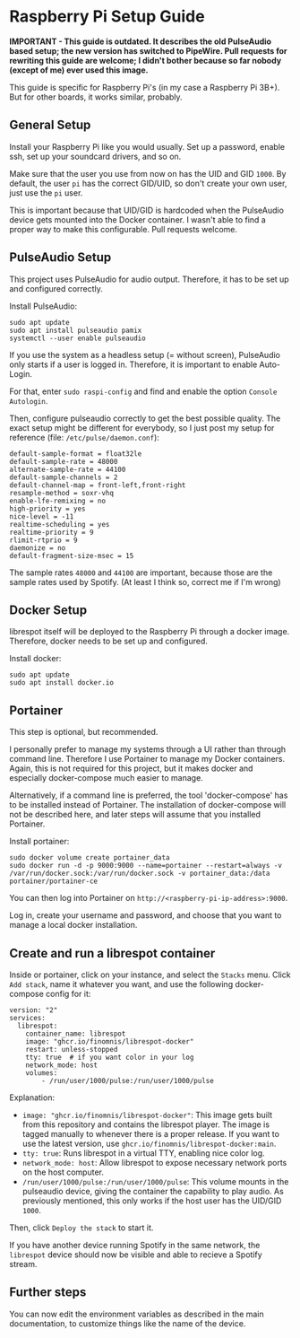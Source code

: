 # Raspberry Pi Setup Guide

**IMPORTANT - This guide is outdated. It describes the old PulseAudio based setup; the new version has switched to PipeWire. Pull requests for rewriting this guide are welcome; I didn't bother because so far nobody (except of me) ever used this image.**

This guide is specific for Raspberry Pi's (in my case a Raspberry Pi 3B+).
But for other boards, it works similar, probably.

## General Setup

Install your Raspberry Pi like you would usually. Set up a password, enable ssh,
set up your soundcard drivers, and so on.

Make sure that the user you use from now on has the UID and GID `1000`.
By default, the user `pi` has the correct GID/UID, so don't create your own user, just use
the `pi` user.

This is important because that UID/GID is hardcoded when the PulseAudio device gets mounted into the Docker container.
I wasn't able to find a proper way to make this configurable. Pull requests welcome.

## PulseAudio Setup

This project uses PulseAudio for audio output. Therefore, it has to be set up and configured correctly.

Install PulseAudio:
```
sudo apt update
sudo apt install pulseaudio pamix
systemctl --user enable pulseaudio
```

If you use the system as a headless setup (= without screen),
PulseAudio only starts if a user is logged in.
Therefore, it is important to enable Auto-Login.

For that, enter `sudo raspi-config` and find and enable the option `Console Autologin`.

Then, configure pulseaudio correctly to get the best possible quality.
The exact setup might be different for everybody,
so I just post my setup for reference (file: `/etc/pulse/daemon.conf`):

```
default-sample-format = float32le
default-sample-rate = 48000
alternate-sample-rate = 44100
default-sample-channels = 2
default-channel-map = front-left,front-right
resample-method = soxr-vhq
enable-lfe-remixing = no
high-priority = yes
nice-level = -11
realtime-scheduling = yes
realtime-priority = 9
rlimit-rtprio = 9
daemonize = no
default-fragment-size-msec = 15
```

The sample rates `48000` and `44100` are important, because those are the sample rates
used by Spotify. (At least I think so, correct me if I'm wrong)


## Docker Setup

librespot itself will be deployed to the Raspberry Pi through a docker image.
Therefore, docker needs to be set up and configured.

Install docker:
```
sudo apt update
sudo apt install docker.io
```

## Portainer

This step is optional, but recommended.

I personally prefer to manage my systems through a UI rather than through command line.
Therefore I use Portainer to manage my Docker containers. Again, this is not required for this
project, but it makes docker and especially docker-compose much easier to manage.

Alternatively, if a command line is preferred, the tool 'docker-compose' has to be installed instead of Portainer.
The installation of docker-compose will not be described here, and later steps will assume that you installed Portainer.

Install portainer:
```
sudo docker volume create portainer_data
sudo docker run -d -p 9000:9000 --name=portainer --restart=always -v /var/run/docker.sock:/var/run/docker.sock -v portainer_data:/data portainer/portainer-ce
```

You can then log into Portainer on `http://<raspberry-pi-ip-address>:9000`.

Log in, create your username and password, and choose that you want to manage a local docker installation.


## Create and run a librespot container

Inside or portainer, click on your instance, and select the `Stacks` menu. Click `Add stack`, name it whatever you want, and use the following docker-compose config for it:


```
version: "2"
services:
  librespot:
    container_name: librespot
    image: "ghcr.io/finomnis/librespot-docker"
    restart: unless-stopped
    tty: true  # if you want color in your log
    network_mode: host
    volumes:
        - /run/user/1000/pulse:/run/user/1000/pulse
```

Explanation:

- `image: "ghcr.io/finomnis/librespot-docker"`: This image gets built from this repository and contains the librespot player.
  The image is tagged manually to whenever there is a proper release. If you want to use the latest version, use `ghcr.io/finomnis/librespot-docker:main`.
- `tty: true`: Runs librespot in a virtual TTY, enabling nice color log.
- `network_mode: host`: Allow librespot to expose necessary network ports on the host computer.
- `/run/user/1000/pulse:/run/user/1000/pulse`: This volume mounts in the pulseaudio device, giving the container the capability to play audio.
                                               As previously mentioned, this only works if the host user has the UID/GID `1000`.

Then, click `Deploy the stack` to start it.

If you have another device running Spotify in the same network, the `librespot` device should now be visible and able to recieve a Spotify stream.

## Further steps

You can now edit the environment variables as described in the main documentation, to customize things like the name of the device.
